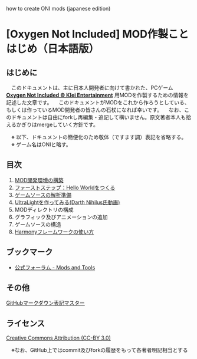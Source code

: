 how to create ONI mods (japanese edition)
# [Oxygen Not Included] MOD作製ことはじめ（日本語版）
## はじめに

　このドキュメントは、主に日本人開発者に向けて書かれた、PCゲーム **[Oxygen Not Included © Klei Entertainment](https://www.klei.com/games/oxygen-not-included)** 用MODを作製するための情報を記述した文章です。
　このドキュメントがMODをこれから作ろうとしている、もしくは作っているMOD開発者の皆さんの石杖になれば幸いです。
　なお、このドキュメントは自由にforkし再編集・追記して構いません。原文著者本人も拾えるかぎりはmergeしていく方針です。

　※ 以下、ドキュメントの簡便化のため敬体（ですます調）表記を省略する。
　※ ゲーム名はONIと略す。

## 目次
1. [MOD開発環境の構築](configure_mod_dev_env.md)
1. [ファーストステップ：Hello Worldをつくる](first_step_hello_world.md)
1. [ゲームソースの解析準備](analysing_game_sources.md)
1. [UltraLightを作ってみる(Darth Nihilus氏動画)](making_ultra_lights.md)
1. MODディレクトリの構成
1. グラフィック及びアニメーションの追加
1. ゲームソースの構造
1. [Harmonyフレームワークの使い方](harmony_flamework_guide.md)

## ブックマーク
- [公式フォーラム - Mods and Tools](https://forums.kleientertainment.com/forums/forum/204-oxygen-not-included-mods-and-tools/)

## その他
[GitHubマークダウン表記マスター](https://guides.github.com/features/mastering-markdown/)

## ライセンス
[Creative Commons Attribution (CC-BY 3.0)](http://creativecommons.org/licenses/by/3.0/)

　※なお、GitHub上ではcommit及びforkの履歴をもって各著者明記相当とする
